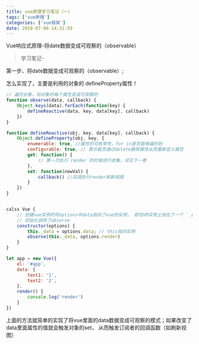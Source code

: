 ```yaml
---
title: vue原理学习笔记（一）
tags: ['vue原理']
categories: ['vue框架']
date: 2018-07-06 14:31:59
---
```

Vue响应式原理-将date数据变成可观察的（observable）
<!-- more -->

> 学习笔记-

第一步、将date数据变成可观察的（observable）;

怎么实现了，主要是利用的对象的 defineProperty属性！

```javascript
// 遍历对象，将对象的每个属性变成可观察的
function observe(data, callback) {
    Object.keys(data).forEach(function(key) {
        defineReactive(data, key, data[key], callback)
    })
}

function defineReactive(obj, key, data[key], callback) {
    Object.defineProperty(obj, key, {
        enumerable: true, //属性的可枚举性，for in是否能够遍历到
        configurable: true, // 表示能否通过delete删除属性从而重新定义属性
        get: function() {
            // 第一次执行`render`的时候进行收集，详见下一章
        },
        set: function(newVal) {
            callback() //回调执行render刷新视图
        }
    })
}


calss Vue {
    // 创建vue实例时将options中data指向了vue的实例， 即在VM实例上挂在了一个 `_data`属性;
    // 初始化调用了observe
    constructor(options) {
        this._data = options.data; // this指向实例
        observe(this._data, options.render)
    }
}

let app = new Vue({
    el: '#app',
    data: {
        text1: '1',
        text2: '2',
    },
    render() {
        console.log('render')
    }
})

```


上面的方法就简单的实现了将vue里面的data数据变成可观察的模式；如果改变了data里面属性的值就会触发对象的set， 从而触发订阅者的回调函数（如刷新视图）

